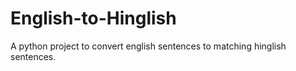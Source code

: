 # English-to-Hinglish
A python project to convert english sentences to matching hinglish sentences.
